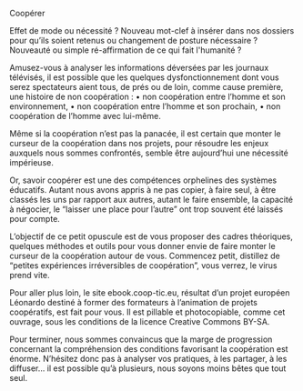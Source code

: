 Coopérer

Effet de mode ou nécessité ?
Nouveau mot-clef à insérer dans nos dossiers pour qu’ils soient retenus ou changement de posture nécessaire ? Nouveauté ou simple ré-affirmation de ce qui fait l'humanité ?

Amusez-vous à analyser les informations déversées par les journaux télévisés, il est possible que les quelques dysfonctionnement dont vous serez spectateurs aient tous, de prés ou de loin, comme cause première, une histoire de non coopération :
• non coopération entre l’homme et son environnement,
• non coopération entre l’homme et son prochain,
• non coopération de l’homme avec lui-même.

Même si la coopération n’est pas la panacée, il est certain que monter le curseur de la coopération dans nos projets, pour résoudre les enjeux auxquels nous sommes confrontés, semble être aujourd’hui une nécessité impérieuse.

Or, savoir coopérer est une des compétences orphelines des systèmes éducatifs. Autant nous avons appris à ne pas copier, à faire seul, à être classés les uns par rapport aux autres, autant le faire ensemble, la capacité à négocier, le “laisser une place pour l’autre” ont trop souvent été laissés pour compte.

L’objectif de ce petit opuscule est de vous proposer des cadres théoriques, quelques méthodes et outils pour vous donner envie de faire monter le curseur de la coopération autour de vous.
Commencez petit, distillez de “petites expériences irréversibles de coopération”, vous verrez, le virus prend vite.

Pour aller plus loin, le site ebook.coop-tic.eu, résultat d’un projet européen Léonardo destiné à former des formateurs à l’animation de projets coopératifs, est fait pour vous. Il est pillable et photocopiable, comme cet ouvrage, sous les conditions de la licence Creative Commons BY-SA.

Pour terminer, nous sommes convaincus que la marge de progression concernant la compréhension des conditions favorisant la coopération est énorme. N’hésitez donc pas à analyser vos pratiques, à les partager, à les diffuser… il est possible qu’à plusieurs, nous soyons moins bêtes que tout seul.

